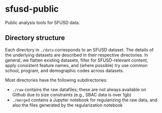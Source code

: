 # sfusd-public
Public analysis tools for SFUSD data.

## Directory structure

Each directory in `./data` corresponds to an SFUSD dataset. The details of the underlying datasets are described in their respective directories. In general, we flatten existing datasets, filter for SFUSD-relevant content, apply consistent feature names, and (where possible) try use common school, program, and demographic codes across datasets.

Most directories have the following subdirectories:
* `./raw` contains the raw datafiles; these are not always available on Github due to size constraints (e.g., SBAC data is over 1gb)
* `./merged` contains a Jupyter notebook for regularizing the raw data, and also the files generated by the regularization notebook